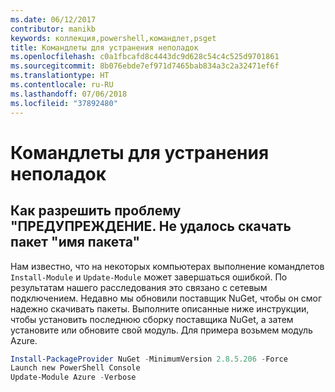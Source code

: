 ```yaml
---
ms.date: 06/12/2017
contributor: manikb
keywords: коллекция,powershell,командлет,psget
title: Командлеты для устранения неполадок
ms.openlocfilehash: c0a1fbcafd8c4443dc9d628c54c4c525d9701861
ms.sourcegitcommit: 8b076ebde7ef971d7465bab834a3c2a32471ef6f
ms.translationtype: HT
ms.contentlocale: ru-RU
ms.lasthandoff: 07/06/2018
ms.locfileid: "37892480"
---
```

# <a name="troubleshooting-cmdlets"></a>Командлеты для устранения неполадок

## <a name="how-to-resolve-warning-package-your-package-name-failed-to-download-issue"></a>Как разрешить проблему "ПРЕДУПРЕЖДЕНИЕ. Не удалось скачать пакет "имя пакета"

Нам известно, что на некоторых компьютерах выполнение командлетов `Install-Module` и `Update-Module` может завершаться ошибкой.
По результатам нашего расследования это связано с сетевым подключением.
Недавно мы обновили поставщик NuGet, чтобы он смог надежно скачивать пакеты.
Выполните описанные ниже инструкции, чтобы установить последнюю сборку поставщика NuGet, а затем установите или обновите свой модуль.
Для примера возьмем модуль Azure.

```powershell
Install-PackageProvider NuGet -MinimumVersion 2.8.5.206 -Force
Launch new PowerShell Console
Update-Module Azure -Verbose
```